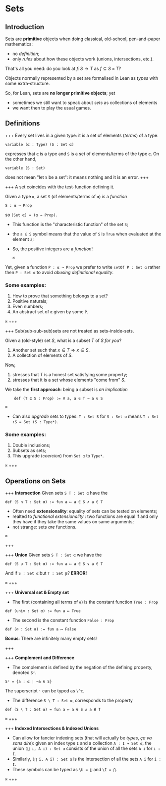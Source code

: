 # Sets

## Introduction
Sets are **primitive** objects when doing classical, old-school, pen-and-paper mathematics: 
* no *definition*;
* only *rules* about how these objects work (unions, intersections, etc.).

That's all you need: do you look at $f\colon S \to T$ as $f\subseteq S\times T$?

Objects normally represented by a set are formalised in Lean as *types* with some extra-structure.

So, for Lean, sets are **no longer primitive objects**; yet
* sometimes we still want to speak about *sets* as collections of elements 
* we want then to play the usual games.


## Definitions

+++ Every set lives in a given type: it is a set of elements (*terms*) of a type:
```lean
variable (α : Type) (S : Set α)
```
expresses that `α` is a type and `S` is a set of elements/terms of the type `α`. On the other hand,
```lean
variable (S : Set)
```
does not mean "let `S` be a set": it means nothing and it is an error.
+++

+++ A set coincides with the test-function defining it.

 Given a type `α`, a set `S` (of elements/terms of `α`) is a *function*
```lean
S : α → Prop
```
so `(Set α) = (α → Prop)`.

* This function is the "characteristic function" of the set `S`; 
* the `a ∈ S` symbol means that the value of `S` is `True` when evaluated  at the element `a`;
* So, the positive integers are a *function*!

    `⌘`

Yet, given a function `P : α → Prop` we prefer to write `setOf P : Set α` rather then `P : Set α` to avoid _abusing definitional equality_.

### Some examples: 
1. How to prove that something belongs to a set?
1. Positive naturals;
1. Even numbers;
1. An abstract set of `α` given by some `P`.

`⌘`
+++

+++ Sub(sub-sub-sub)sets are not treated as sets-inside-sets.

Given a (old-style) set $S$, what is a subset $T$ of $S$ *for you*?
1. Another set such that $x\in T\Rightarrow x \in S$.
1. A collection of elements of $S$.

Now,
1. stresses that $T$ is a honest set satisfying some property;
1. stresses that it is a set whose elements "come from" $S$.

We take the **first approach**: being a subset is *an implication*
```lean
    def (T ⊆ S : Prop) := ∀ a, a ∈ T → a ∈ S
```
`⌘`

* Can also _upgrade_ sets to types: `T : Set S` for `S : Set α` means `T : Set ↑S = Set (S : Type*)`.

### Some examples: 
1. Double inclusions;
1. Subsets as sets;
1. This upgrade (_coercion_) from `Set α` to `Type*`.

`⌘`
+++

## Operations on Sets
+++ **Intersection**
Given sets `S T : Set α`  have the
```lean
def (S ∩ T : Set α) := fun a ↦ a ∈ S ∧ a ∈ T
```
* Often need **extensionality**: equality of sets can be tested on elements;
* realted to _functional extensionality_ : two functions are equal if and only they have if they take the same values on same arguments;
* not strange: sets *are* functions.

`⌘`

+++

+++ **Union**
Given sets `S T : Set α` we have the
```lean
def (S ∪ T : Set α) := fun a ↦ a ∈ S ∨ a ∈ T
```

And if `S : Set α` but `T : Set β`? **ERROR!**

`⌘`
+++

+++ **Universal set & Empty set**
* The first (containing all terms of `α`) is the constant function `True : Prop`
```lean
def (univ : Set α) := fun a ↦ True
```
* The second is the constant function `False : Prop`
```lean
def (∅ : Set α) := fun a ↦ False
```
**Bonus**: There are infinitely many empty sets!

+++



+++ **Complement and Difference**
* The complement is defined by the negation of the defining property, denoted `Sᶜ`.
```lean
Sᶜ = {a : α | ¬a ∈ S}
```
The superscript `ᶜ` can be typed as `\^c`.

* The difference `S \ T : Set α`, corresponds to the property
```lean
def (S \ T : Set α) = fun a ↦ a ∈ S ∧ a ∉ T
```

`⌘`
+++

+++ **Indexed Intersections & Indexed Unions**
* Can allow for fancier indexing sets (that will actually be *types*, *ça va sans dire*): given an index type `I` and a collection `A : I → Set α`, the union `(⋃ i, A i) : Set α` consists of the union of all the sets `A i` for `i : I`.
* Similarly, `(⋂ i, A i) : Set α` is the intersection of all the sets `A i` for `i : I`.
* These symbols can be typed as `\U = ⋃` and `\I = ⋂`.

`⌘`
+++

